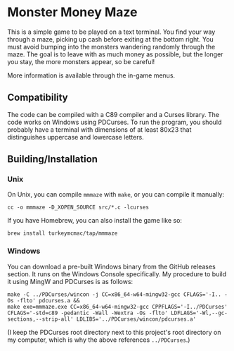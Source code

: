 # Monster Money Maze

This is a simple game to be played on a text terminal. You find your way through
a maze, picking up cash before exiting at the bottom right. You must avoid
bumping into the monsters wandering randomly through the maze. The goal is to
leave with as much money as possible, but the longer you stay, the more monsters
appear, so be careful!

More information is available through the in-game menus.

## Compatibility

The code can be compiled with a C89 compiler and a Curses library. The code
works on Windows using PDCurses. To run the program, you should probably have a
terminal with dimensions of at least 80x23 that distinguishes uppercase and
lowercase letters.

## Building/Installation

### Unix

On Unix, you can compile `mmmaze` with `make`, or you can compile it manually:

    cc -o mmmaze -D_XOPEN_SOURCE src/*.c -lcurses

If you have Homebrew, you can also install the game like so:

    brew install turkeymcmac/tap/mmmaze

### Windows

You can download a pre-built Windows binary from the GitHub releases section.
It runs on the Windows Console specifically. My procedure to build it using
MingW and PDCurses is as follows:

    make -C ../PDCurses/wincon -j CC=x86_64-w64-mingw32-gcc CFLAGS='-I.. -Os -flto' pdcurses.a &&
    make exe=mmmaze.exe CC=x86_64-w64-mingw32-gcc CPPFLAGS='-I../PDCurses' CFLAGS='-std=c89 -pedantic -Wall -Wextra -Os -flto' LDFLAGS='-Wl,--gc-sections,--strip-all' LDLIBS='../PDCurses/wincon/pdcurses.a'

(I keep the PDCurses root directory next to this project's root directory on my
computer, which is why the above references `../PDCurses`.)

